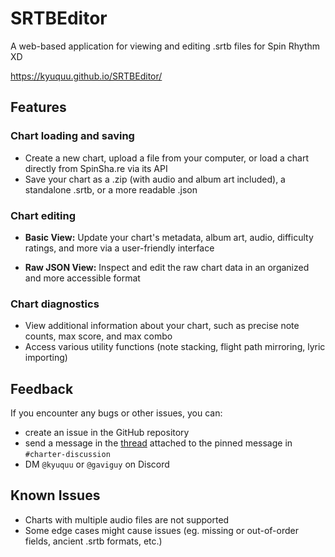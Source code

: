 # SRTBEditor
A web-based application for viewing and editing .srtb files for Spin Rhythm XD

https://kyuquu.github.io/SRTBEditor/

## Features

### Chart loading and saving
- Create a new chart, upload a file from your computer, or load a chart directly from SpinSha.re via its API
- Save your chart as a .zip (with audio and album art included), a standalone .srtb, or a more readable .json

### Chart editing
- **Basic View:** Update your chart's metadata, album art, audio, difficulty ratings, and more via a user-friendly interface

- **Raw JSON View:** Inspect and edit the raw chart data in an organized and more accessible format

### Chart diagnostics
- View additional information about your chart, such as precise note counts, max score, and max combo
- Access various utility functions (note stacking, flight path mirroring, lyric importing)

## Feedback
If you encounter any bugs or other issues, you can:
- create an issue in the GitHub repository
- send a message in the [thread](https://discord.com/channels/638508804505337867/1392735727837778013) attached to the pinned message in `#charter-discussion`
- DM `@kyuquu` or `@gaviguy` on Discord

## Known Issues
- Charts with multiple audio files are not supported
- Some edge cases might cause issues (eg. missing or out-of-order fields, ancient .srtb formats, etc.)
